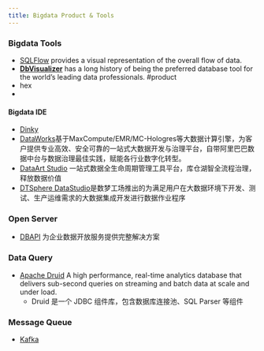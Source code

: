 ```yaml
---
title: Bigdata Product & Tools
---
```

### Bigdata Tools

- [SQLFlow](https://www.gudusoft.com/) provides a visual representation of the overall flow of data. 
- [**DbVisualizer**](https://www.dbvis.com/) has a long history of being the preferred database tool for the world’s leading data professionals. #product 
- hex
- 


#### Bigdata IDE 
- [Dinky]()
- [DataWorks](https://help.aliyun.com/zh/dataworks/)基于MaxCompute/EMR/MC-Hologres等大数据计算引擎，为客户提供专业高效、安全可靠的一站式大数据开发与治理平台，自带阿里巴巴数据中台与数据治理最佳实践，赋能各行业数字化转型。
- [DataArt Studio](https://www.huaweicloud.com/product/dayu.html) 一站式数据全生命周期管理工具平台，库仓湖智全流程治理，释放数据价值
- [DTSphere DataStudio](https://www.dtdream.com/#/coreProduct?id=de092665ff60437e9a79a975e787e808)是数梦工场推出的为满足用户在大数据环境下开发、测试、生产运维需求的大数据集成开发进行数据作业程序



### Open Server

- [DBAPI](https://www.51dbapi.com/) 为企业数据开放服务提供完整解决方案


### Data Query

- [Apache Druid](https://druid.apache.org/) A high performance, real-time analytics database that delivers sub-second queries on streaming and batch data at scale and under load. 
	-  Druid 是一个 JDBC 组件库，包含数据库连接池、SQL Parser 等组件

### Message Queue

- [Kafka]()